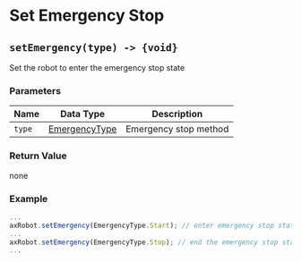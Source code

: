 # Set Emergency Stop

## `setEmergency(type) -> {void}`

Set the robot to enter the emergency stop state
### Parameters

| Name | Data Type | Description |
| ------ | --------------------------------------- | -------- |
| `type` | [EmergencyType](#/Define-EmergencyType) | Emergency stop method |

### Return Value

none

### Example

```javascript
...
axRobot.setEmergency(EmergencyType.Start); // enter emergency stop state
...
axRobot.setEmergency(EmergencyType.Stop); // end the emergency stop state
...
```
